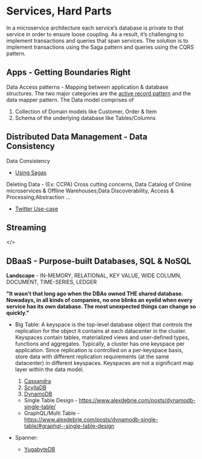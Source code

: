 # Services, Hard Parts

In a microservice architecture each service’s database is private to that service in order to ensure loose coupling. As a result, it’s challenging to implement transactions and queries that span services. The solution is to implement transactions using the Saga pattern and queries using the CQRS pattern.

## Apps - Getting Boundaries Right
    
Data Access patterns - Mapping between application & database structures. The two major categories are the [active record pattern](http://calpaterson.com/activerecord.html) and the data mapper pattern. The Data model comprises of

1. Collection of Domain models like Customer, Order & Item
2. Schema of the underlying database like Tables/Columns

## Distributed Data Management - Data Consistency

Data Consistency
  * [Using Sagas](https://chrisrichardson.net/post/microservices/2019/07/09/developing-sagas-part-1.html)

Deleting Data - (Ex: CCPA) Cross cutting concerns, Data Catalog of Online microservices & Offline Warehouses;Data Discoverability, Access & Processing;Abstraction ... 
  * [Twitter Use-case](https://blog.twitter.com/engineering/en_us/topics/infrastructure/2020/deleting-data-distributed-throughout-your-microservices-architecture.html) 

## Streaming

</>

## DBaaS - Purpose-built Databases, SQL & NoSQL

**Landscape** - IN-MEMORY, RELATIONAL, KEY VALUE, WIDE COLUMN, DOCUMENT, TIME-SERIES, LEDGER

**"It wasn't that long ago when the DBAs owned THE shared database. Nowadays, in all kinds of companies, no one blinks an eyelid when every service has its own database. The most unexpected things can change so quickly."**

* Big Table: A keyspace is the top-level database object that controls the replication for the object it contains at each datacenter in the cluster. Keyspaces contain tables, materialized views and user-defined types, functions and aggregates. Typically, a cluster has one keyspace per application. Since replication is controlled on a per-keyspace basis, store data with different replication requirements (at the same datacenter) in different keyspaces. Keyspaces are not a significant map layer within the data model.
  1. [Cassandra](https://www.datastax.com/blog/2020/05/why-astra-good-cassandra)
  2. [ScyllaDB](https://www.scylladb.com/2020/05/07/introducing-scylla-open-source-4-0/)
  3. [DynamoDB](https://aws.amazon.com/dynamodb/)
    * Single Table Design - https://www.alexdebrie.com/posts/dynamodb-single-table/
    * GraphQL/Multi Table - https://www.alexdebrie.com/posts/dynamodb-single-table/#graphql--single-table-design  
  
* Spanner:
  * [YugabyteDB](https://docs.yugabyte.com/latest/comparisons/)
   
